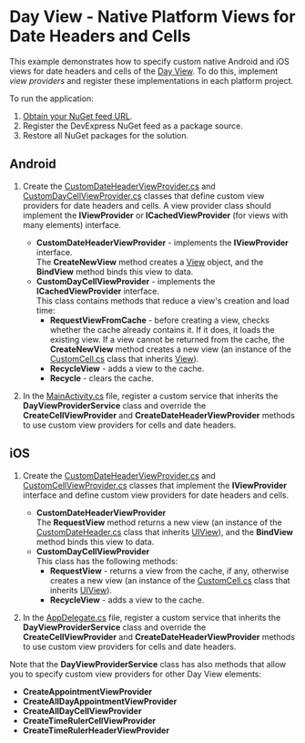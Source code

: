 # Day View - Native Platform Views for Date Headers and Cells
This example demonstrates how to specify custom native Android and iOS views for date headers and cells of the [Day View](https://docs.devexpress.com/MobileControls/400677/xamarin-forms/scheduler/views/views#day-view). To do this, implement *view providers* and register these implementations in each platform project.

To run the application:
1. [Obtain your NuGet feed URL](http://docs.devexpress.com/GeneralInformation/116042/installation/install-devexpress-controls-using-nuget-packages/obtain-your-nuget-feed-url).
2. Register the DevExpress NuGet feed as a package source.
3. Restore all NuGet packages for the solution.

## Android 
1. Create the [CustomDateHeaderViewProvider.cs](./CustomDayViewProviders.Android/CustomViewProviders/CustomDateHeaderViewProvider.cs) and [CustomDayCellViewProvider.cs](./CustomDayViewProviders.Android/CustomViewProviders/CustomDayCellViewProvider.cs) classes that define custom view providers for date headers and cells. A view provider class should implement the **IViewProvider** or **ICachedViewProvider** (for views with many elements) interface. 
    - **CustomDateHeaderViewProvider** - implements the **IViewProvider** interface.  
    The **CreateNewView** method creates a [View](https://docs.microsoft.com/en-us/dotnet/api/android.views.view?view=xamarin-android-sdk-9) object, and the **BindView** method binds this view to data.
    - **CustomDayCellViewProvider** - implements the **ICachedViewProvider** interface.  
    This class contains methods that reduce a view's creation and load time: 
        - **RequestViewFromCache** - before creating a view, checks whether the cache already contains it. If it does, it loads the existing view. If a view cannot be returned from the cache, the **CreateNewView** method creates a new view (an instance of the [CustomCell.cs](./CustomDayViewProviders.Android/CustomViews/CustomCell.cs) class that inherits [View](https://docs.microsoft.com/en-us/dotnet/api/android.views.view?view=xamarin-android-sdk-9)).
        - **RecycleView** - adds a view to the cache.
        - **Recycle** - clears the cache.

2. In the [MainActivity.cs](./CustomDayViewProviders.Android/MainActivity.cs) file, register a custom service that inherits the **DayViewProviderService** class and override the **CreateCellViewProvider** and **CreateDateHeaderViewProvider** methods to use custom view providers for cells and date headers.

## iOS
1. Create the [CustomDateHeaderViewProvider.cs](./CustomDayViewProviders.iOS/CustomViewProviders/CustomDateHeaderViewProvider.cs) and [CustomCellViewProvider.cs](./CustomDayViewProviders.iOS/CustomViewProviders/CustomCellViewProvider.cs) classes that implement the **IViewProvider** interface and define custom view providers for date headers and cells. 
    - **CustomDateHeaderViewProvider**  
    The **RequestView** method returns a new view (an instance of the [CustomDateHeader.cs](./CustomDayViewProviders.iOS/CustomViews/CustomDateHeader.cs) class that inherits [UIView](https://docs.microsoft.com/en-us/dotnet/api/uikit.uiview?view=xamarin-ios-sdk-12)), and the **BindView** method binds this view to data. 
    - **CustomDayCellViewProvider**  
    This class has the following methods:
        - **RequestView** - returns a view from the cache, if any, otherwise creates a new view (an instance of the [CustomCell.cs](./CustomDayViewProviders.iOS/CustomViews/CustomCell.cs) class that inherits  [UIView](https://docs.microsoft.com/en-us/dotnet/api/uikit.uiview?view=xamarin-ios-sdk-12)).
        - **RecycleView** - adds a view to the cache.

2. In the [AppDelegate.cs](./CustomDayViewProviders.iOS/AppDelegate.cs) file, register a custom service that inherits the **DayViewProviderService** class and override the **CreateCellViewProvider** and **CreateDateHeaderViewProvider** methods to use custom view providers for cells and date headers.

Note that the **DayViewProviderService** class has also methods that allow you to specify custom view providers for other Day View elements: 
- **CreateAppointmentViewProvider**
- **CreateAllDayAppointmentViewProvider**
- **CreateAllDayCellViewProvider** 
- **CreateTimeRulerCellViewProvider**
- **CreateTimeRulerHeaderViewProvider** 

